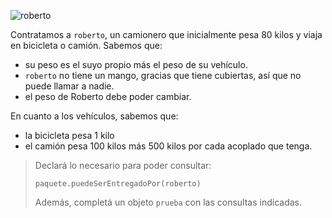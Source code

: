 ![roberto](https://upload.wikimedia.org/wikipedia/commons/thumb/e/e1/Truckdriver.jpg/320px-Truckdriver.jpg)

Contratamos a `roberto`, un camionero que inicialmente pesa 80 kilos y viaja en bicicleta o camión. Sabemos que: 

* su peso es el suyo propio más el peso de su vehículo. 
* `roberto` no tiene un mango, gracias que tiene cubiertas, así que no puede llamar a nadie. 
* el peso de Roberto debe poder cambiar.

En cuanto a los vehículos, sabemos que: 

* la bicicleta pesa 1 kilo
* el camión pesa 100 kilos más 500 kilos por cada acoplado que tenga.

> Declará lo necesario para poder consultar:
> 
> ```wollok
> paquete.puedeSerEntregadoPor(roberto)
> ```
> 
> Además, completá un objeto `prueba` con las consultas indicadas. 
>